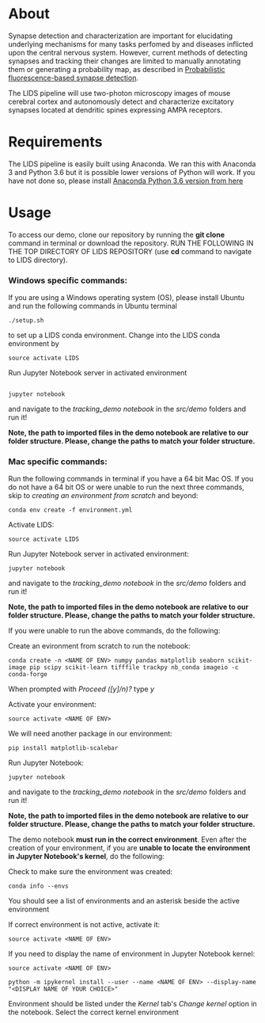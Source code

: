 # About  

Synapse detection and characterization are important for elucidating underlying mechanisms for many tasks perfomed by and diseases inflicted upon the central nervous system. However, current methods of detecting synapses and tracking their changes are limited to manually annotating them or generating a probability map, as described in [Probabilistic fluorescence-based synapse detection](http://journals.plos.org/ploscompbiol/article?id=10.1371/journal.pcbi.1005493). 

The LIDS pipeline will use two-photon microscopy images of mouse cerebral cortex and autonomously detect and characterize excitatory synapses located at dendritic spines expressing AMPA receptors. 


# Requirements

The LIDS pipeline is easily built using Anaconda. We ran this with Anaconda 3 and Python 3.6 but it is possible lower versions of Python will work. If you have not done so, please install [Anaconda Python 3.6 version from here](https://www.anaconda.com/what-is-anaconda/)

# Usage

To access our demo, clone our repository by running the **git clone**  <link to repo>  command in terminal or download the repository. 
RUN THE FOLLOWING IN THE TOP DIRECTORY OF LIDS REPOSITORY (use **cd** <path to LIDS>  command to navigate to LIDS directory).

### Windows specific commands:
If you are using a Windows operating system (OS), please install Ubuntu and run the following commands in Ubuntu terminal 
```
./setup.sh
```

to set up a LIDS conda environment. Change into the LIDS conda environment by 

```
source activate LIDS
```

Run Jupyter Notebook server in activated environment

```

jupyter notebook
```

and navigate to the *tracking_demo notebook* in the *src/demo* folders and run it! 

**Note, the path to imported files in the demo notebook are relative to our folder structure. Please, change the paths to match your folder structure.** 

### Mac specific commands:
Run the following commands in terminal if you have a 64 bit Mac OS. If you do not have a 64 bit OS or were unable to run the next three commands, skip to *creating an environment from scratch* and beyond:

```
conda env create -f environment.yml
```
Activate LIDS:
```
source activate LIDS
```
Run Jupyter Notebook server in activated environment:
```
jupyter notebook
```
and navigate to the *tracking_demo notebook* in the *src/demo* folders and run it! 

**Note, the path to imported files in the demo notebook are relative to our folder structure. Please, change the paths to match your folder structure.** 



If you were unable to run the above commands, do the following:

Create an evironment from scratch to run the notebook:
```
conda create -n <NAME OF ENV> numpy pandas matplotlib seaborn scikit-image pip scipy scikit-learn tifffile trackpy nb_conda imageio -c conda-forge

```
When prompted with *Proceed ([y]/n)?* type *y*


Activate your environment:

```
source activate <NAME OF ENV>

```
We will need another package in our environment:

```
pip install matplotlib-scalebar

```
Run Jupyter Notebook:

```
jupyter notebook

```
and navigate to the *tracking_demo notebook* in the *src/demo* folders and run it! 

**Note, the path to imported files in the demo notebook are relative to our folder structure. Please, change the paths to match your folder structure.** 

The demo notebook **must run in the correct environment**. Even after the creation of your environment, if you are **unable to locate the environment in Jupyter Notebook's kernel**, do the following:

Check to make sure the environment was created:

```
conda info --envs
```
You should see a list of environments and an asterisk beside the active environment

If correct environment is not active, activate it:
```
source activate <NAME OF ENV>
```
If you need to display the name of environment in Jupyter Notebook kernel:

```
source activate <NAME OF ENV>

python -m ipykernel install --user --name <NAME OF ENV> --display-name "<DISPLAY NAME OF YOUR CHOICE>"
```
Environment should be listed under the *Kernel* tab's *Change kernel* option in the notebook. Select the correct kernel environment 




